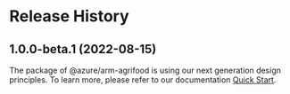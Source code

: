 # Release History
    
## 1.0.0-beta.1 (2022-08-15)

The package of @azure/arm-agrifood is using our next generation design principles. To learn more, please refer to our documentation [Quick Start](https://aka.ms/js-track2-quickstart).
